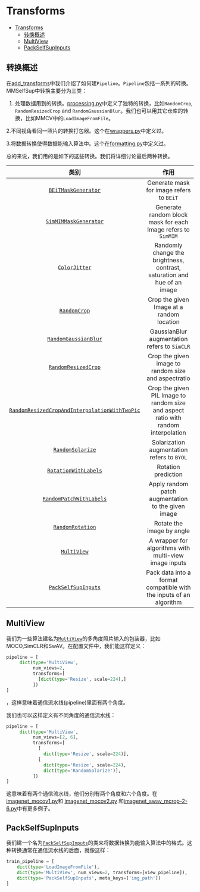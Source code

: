# Transforms

- [Transforms](<>)
  - [转换概述](#转换概述)
  - [MultiView](#MultiView)
  - [PackSelfSupInputs](#PackSelfSupInputs)

## 转换概述

在[add_transforms](./add_transforms.md)中我们介绍了如何建`Pipeline`。`Pipeline`包括一系列的转换。MMSelfSup中转换主要分为三类：

1. 处理数据用到的转换。[processing.py](https://github.com/open-mmlab/mmselfsup/blob/1.x/mmselfsup/datasets/transforms/processing.py)中定义了独特的转换，比如`RandomCrop`, `RandomResizedCrop` and `RandomGaussianBlur`。我们也可以用其它仓库的转换，比如MMCV中的`LoadImageFromFile`。

2.不同视角看同一照片的转换打包器。这个在[wrappers.py](https://github.com/open-mmlab/mmselfsup/blob/1.x/mmselfsup/datasets/transforms/wrappers.py)中定义过。

3.将数据转换使得数据能输入算法中。这个在[formatting.py](https://github.com/open-mmlab/mmselfsup/blob/1.x/mmselfsup/datasets/transforms/formatting.py)中定义过。

总的来说，我们用的是如下的这些转换。我们将详细讨论最后两种转换。

|                                                      类别                                                      |                                      作用                                      |
| :-------------------------------------------------------------------------------------------------------------: | :--------------------------------------------------------------------------------: |
|                           [`BEiTMaskGenerator`](mmselfsup.datasets.BEiTMaskGenerator)                           |                      Generate mask for image refers to `BEiT`                      |
|                         [`SimMIMMaskGenerator`](mmselfsup.datasets.SimMIMMaskGenerator)                         |            Generate random block mask for each Image refers to `SimMIM`            |
|                                 [`ColorJitter`](mmselfsup.datasets.ColorJitter)                                 |      Randomly change the brightness, contrast, saturation and hue of an image      |
|                                  [`RandomCrop`](mmselfsup.datasets.RandomCrop)                                  |                     Crop the given Image at a random location                      |
|                          [`RandomGaussianBlur`](mmselfsup.datasets.RandomGaussianBlur)                          |                    GaussianBlur augmentation refers to `SimCLR`                    |
|                           [`RandomResizedCrop`](mmselfsup.datasets.RandomResizedCrop)                           |                Crop the given image to random size and aspectratio                 |
| [`RandomResizedCropAndInterpolationWithTwoPic`](mmselfsup.datasets.RandomResizedCropAndInterpolationWithTwoPic) | Crop the given PIL Image to random size and aspect ratio with random interpolation |
|                              [`RandomSolarize`](mmselfsup.datasets.RandomSolarize)                              |                     Solarization augmentation refers to `BYOL`                     |
|                          [`RotationWithLabels`](mmselfsup.datasets.RotationWithLabels)                          |                                Rotation prediction                                 |
|                       [`RandomPatchWithLabels`](mmselfsup.datasets.RandomPatchWithLabels)                       |                 Apply random patch augmentation to the given image                 |
|                              [`RandomRotation`](mmselfsup.datasets.RandomRotation)                              |                             Rotate the image by angle                              |
|                             [`MultiView`](mmselfsup.datasets.transforms.MultiView)                              |               A wrapper for algorithms with multi-view image inputs                |
|                           [`PackSelfSupInputs`](mmselfsup.datasets.PackSelfSupInputs)                           |         Pack data into a format compatible with the inputs of an algorithm         |

## MultiView

我们为一些算法建名为[`MultiView`](mmselfsup.datasets.transforms.MultiView)的多角度照片输入的包装器，比如MOCO,SimCLR和SwAV。在配置文件中，我们能这样定义：

```python
pipeline = [
     dict(type='MultiView',
          num_views=2,
          transforms=[
            [dict(type='Resize', scale=224),]
          ])
]
```

，这样意味着通信流水线(pipeline)里面有两个角度。

我们也可以这样定义有不同角度的通信流水线：

```python
pipeline = [
     dict(type='MultiView',
          num_views=[2, 6],
          transforms=[
            [
              dict(type='Resize', scale=224)],
            [
              dict(type='Resize', scale=224),
              dict(type='RandomSolarize')],
          ])
]
```

这意味着有两个通信流水线，他们分别有两个角度和六个角度。在[imagenet_mocov1.py](https://github.com/open-mmlab/mmselfsup/blob/1.x/configs/selfsup/_base_/datasets/imagenet_mocov1.py)和 [imagenet_mocov2.py](https://github.com/open-mmlab/mmselfsup/blob/1.x/configs/selfsup/_base_/datasets/imagenet_mocov2.py) 和[imagenet_swav_mcrop-2-6.py](https://github.com/open-mmlab/mmselfsup/blob/1.x/configs/selfsup/_base_/datasets/imagenet_swav_mcrop-2-6.py)中有更多例子。

## PackSelfSupInputs

我们建一个名为[`PackSelfSupInputs`](mmselfsup.datasets.transforms.PackSelfSupInputs)的类来将数据转换为能输入算法中的格式。这种转换通常在通信流水线的后面，就像这样：

```python
train_pipeline = [
    dict(type='LoadImageFromFile'),
    dict(type='MultiView', num_views=2, transforms=[view_pipeline]),
    dict(type='PackSelfSupInputs', meta_keys=['img_path'])
]
```
